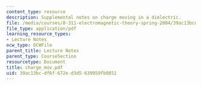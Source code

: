 ```yaml
---
content_type: resource
description: Supplemental notes on charge moving in a dielectric.
file: /media/courses/8-311-electromagnetic-theory-spring-2004/39ac13bcdf6f672ed3d5639959fb0851_charge_mov.pdf
file_type: application/pdf
learning_resource_types:
- Lecture Notes
ocw_type: OCWFile
parent_title: Lecture Notes
parent_type: CourseSection
resourcetype: Document
title: charge_mov.pdf
uid: 39ac13bc-df6f-672e-d3d5-639959fb0851
---
```

